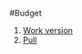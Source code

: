 #Budget
1. [Work version](https://zakharovvu.github.io/budgets/)
2. [Pull](https://github.com/zakharovvu/budgets/pull/1/files)
